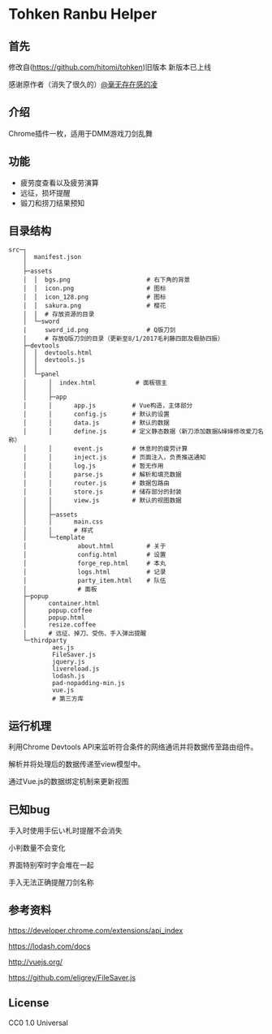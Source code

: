 # Tohken Ranbu Helper
## 首先
修改自(https://github.com/hitomi/tohken)旧版本
新版本已上线

感谢原作者（消失了很久的）[@毫无存在感的凌](http://www.weibo.com/moelynn)

## 介绍
Chrome插件一枚，适用于DMM游戏刀剑乱舞

## 功能
* 疲劳度查看以及疲劳演算
* 远征，损坏提醒
* 锻刀和捞刀结果预知

## 目录结构
```
src─┐
    │  manifest.json
    │
    ├─assets
    │  │  bgs.png                     # 右下角的背景
    │  │  icon.png                    # 图标
    │  │  icon_128.png                # 图标
    │  │  sakura.png                  # 樱花
    │  │  # 存放资源的目录
    │  └─sword
    |     sword_id.png                # Q版刀剑
    │     # 存放Q版刀剑的目录（更新至8/1/2017毛利藤四郎及极胁四振）
    ├─devtools
    │  │  devtools.html
    │  │  devtools.js
    │  │
    │  └─panel
    │      │  index.html           # 面板宿主
    │      │
    │      ├─app
    │      │      app.js          # Vue构造，主体部分
    │      │      config.js       # 默认的设置
    │      │      data.js         # 默认的数据
    │      │      define.js       # 定义静态数据（新刀添加数据&婶婶修改爱刀名称）
    │      │      event.js        # 休息时的疲劳计算
    │      │      inject.js       # 页面注入，负责推送通知
    │      │      log.js          # 暂无作用
    │      │      parse.js        # 解析和填充数据
    │      │      router.js       # 数据包路由
    │      │      store.js        # 储存部分的封装
    │      │      view.js         # 默认的视图数据
    │      │
    │      ├─assets
    │      │      main.css
    │      │      # 样式
    │      └─template
    │              about.html         # 关于
    │              config.html        # 设置
    │              forge_rep.html     # 本丸
    │              logs.html          # 记录
    │              party_item.html    # 队伍
    │              # 面板
    ├─popup
    │      container.html
    │      popup.coffee
    │      popup.html
    │      resize.coffee
    │      # 远征、掉刀、受伤、手入弹出提醒
    └─thirdparty
            aes.js
            FileSaver.js
            jquery.js
            livereload.js
            lodash.js
            pad-nopadding-min.js
            vue.js
            # 第三方库
```
## 运行机理

利用Chrome Devtools API来监听符合条件的网络通讯并将数据传至路由组件。

解析并将处理后的数据传递至view模型中。

通过Vue.js的数据绑定机制来更新视图

## 已知bug

手入时使用手伝い札时提醒不会消失

小判数量不会变化

界面特别窄时字会堆在一起

手入无法正确提醒刀剑名称

## 参考资料
https://developer.chrome.com/extensions/api_index

https://lodash.com/docs

http://vuejs.org/

https://github.com/eligrey/FileSaver.js

## License
CC0 1.0 Universal
